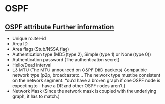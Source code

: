 # OSPF

## [OSPF attribute  Further information](https://www.forwardingflows.net/troubleshooting-ospf-neighbor-mismatch-effectively-junos/)
  - Unique router-id
  - Area ID
  - Area flags (Stub/NSSA flag)
  - Authentication type (MD5 (type 2), Simple (type 1) or None (type 0))
  - Authentication password (The authentication secret)
  - Hello/Dead interval
  - L3 MTU (The MTU announced on OSPF DBD packets)
Compatible network type (p2p, broadcastetc... The network type must be consistent on the network segment. You’d have a broken graph if one OSPF node is expecting to   - have a DR and other OSPF nodes aren’t.)
  - Network Mask (Since the network mask is coupled with the underlying graph, it has to match.)